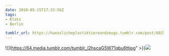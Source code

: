 ```yaml
---
date: 2010-05-15T17:33:56Z
tags:
- Klotz
- Berlin

tumblr_url: https://haesslicheplastiktiereundzeugs.tumblr.com/post/602503939
---
```

![](https://64.media.tumblr.com/tumblr_l2hscaG5W71qbu6ttjpg" >}}![](https://64.media.tumblr.com/tumblr_l2hsbh3Dd81qbu6tt.jpg)

